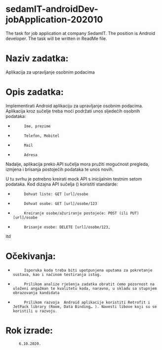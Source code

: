 # sedamIT-androidDev-jobApplication-202010
The task for job application at company SedamIT. The position is Android developer. The task will be written in ReadMe file.

# Naziv zadatka:

Aplikacija za upravljanje osobnim podacima

 

# Opis  zadatka:

Implementirati  Android aplikaciju za upravljanje osobnim podacima. Aplikacija kroz sučelje treba moći podržati  unos sljedećih osobnih  podataka:

-          Ime, prezime

-          Telefon, Mobitel

-          Mail

-          Adresa

 

Nadalje, aplikacija preko API sučelja mora pružiti mogućnost pregleda, izmjena i brisanja postojećih podataka te unos novih.

U tu svrhu je  potrebno kreirati mock API s inicijalnim testnim setom podataka. Kod dizajna API sučelja () koristiti standarde:

-          Dohvat liste: GET [url]/osobe

-          Dohvat osobe: GET [url]/osobe/123

-          Kreiranje osobe/ažuriranje postojeće: POST (ili PUT) [url]/osobe

-          Brisanje osobe: DELETE [url]/osobe/123,

itd

 

# Očekivanja:

-          Isporuka koda treba biti upotpunjena uputama za pokretanje sustava, kao i načinom testiranja istog.

-          Prilikom analize rješenja zadatka obratit ćemo pozornost na uloženi angažman te kvalitetu koda, naravno, u skladu sa stupnjem obrazovanja kandidata

-          Prilikom razvoja  Android aplikacije koristiti Retrofit i JetPack library (Room, Data Binding… ). Navesti libove koji su se koristili u razvoju.

 

 

# Rok izrade:
          6.10.2020.
